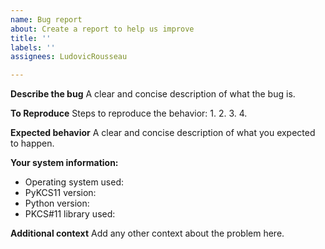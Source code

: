 ```yaml
---
name: Bug report
about: Create a report to help us improve
title: ''
labels: ''
assignees: LudovicRousseau

---
```


**Describe the bug**
A clear and concise description of what the bug is.

**To Reproduce**
Steps to reproduce the behavior:
1. 
2. 
3. 
4. 

**Expected behavior**
A clear and concise description of what you expected to happen.

**Your system information:**
 - Operating system used:
 - PyKCS11 version:
 - Python version:
 - PKCS#11 library used:

**Additional context**
Add any other context about the problem here.
